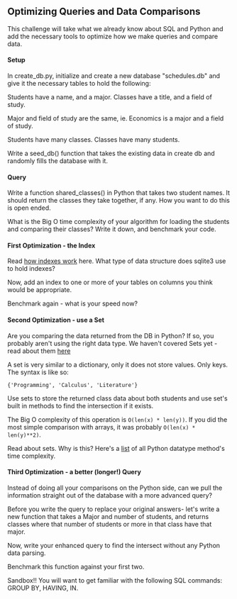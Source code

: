 ## Optimizing Queries and Data Comparisons

This challenge will take what we already know about SQL and Python and add the necessary tools to optimize how we make queries and compare data.

#### Setup

In create_db.py, initialize and create a new database "schedules.db" and give it the necessary tables to hold the following:

Students have a name, and a major.
Classes have a title, and a field of study.

Major and field of study are the same, ie. Economics is a major and a field of study.

Students have many classes.
Classes have many students.

Write a seed_db() function that takes the existing data in create db and randomly fills the database with it.


#### Query

Write a function shared_classes() in Python that takes two student names. It should return the classes they take together, if any. How you want to do this is open ended.

What is the Big O time complexity of your algorithm for loading the students and comparing their classes? Write it down, and benchmark your code.

#### First Optimization - the Index

Read [how indexes work](http://www.programmerinterview.com/index.php/database-sql/what-is-an-index/) here. What type of data structure does sqlite3 use to hold indexes?

Now, add an index to one or more of your tables on columns you think would be appropriate.

Benchmark again - what is your speed now?

#### Second Optimization - use a Set

Are you comparing the data returned from the DB in Python? If so, you probably aren't using the right data type. We haven't covered Sets yet - read about them [here](https://docs.python.org/3.4/library/stdtypes.html#set)

A set is very similar to a dictionary, only it does not store values. Only keys. The syntax is like so:
```
{'Programming', 'Calculus', 'Literature'}
```
Use sets to store the returned class data about both students and use set's built in methods to find the intersection if it exists.

The Big O complexity of this operation is `O(len(x) * len(y))`. If you did the most simple comparison with arrays, it was probably `O(len(x) * len(y)**2)`.

Read about sets. Why is this? Here's a [list](https://wiki.python.org/moin/TimeComplexity) of all Python datatype method's time complexity.

#### Third Optimization - a better (longer!) Query

Instead of doing all your comparisons on the Python side, can we pull the information straight out of the database with a more advanced query?

Before you write the query to replace your original answers- let's write a new function that takes a Major and number of students, and returns classes where that number of students or more in that class have that major.

Now, write your enhanced query to find the intersect without any Python data parsing.

Benchmark this function against your first two.

Sandbox!! You will want to get familiar with the following SQL commands: GROUP BY, HAVING, IN.